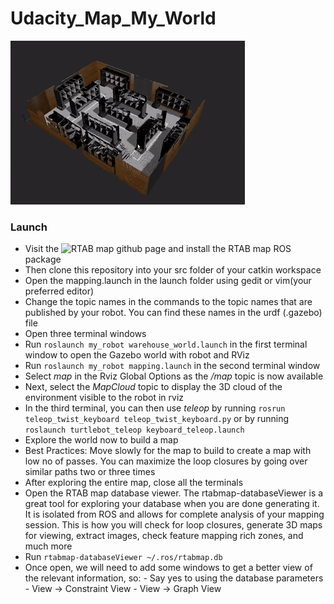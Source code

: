# Udacity_Map_My_World

![Output](https://github.com/arpit6232/Service_Robot/blob/master/ezgif.com-crop.gif)

### Launch

- Visit the ![RTAB map github page](https://github.com/introlab/rtabmap_ros) and install the RTAB map ROS package
- Then clone this repository into your src folder of your catkin workspace
- Open the mapping.launch in the launch folder using gedit or vim(your preferred editor)
- Change the topic names in the <arg> commands to the topic names that are published by your robot. You can find these names in the urdf (.gazebo) file
- Open three terminal windows
- Run `roslaunch my_robot warehouse_world.launch` in the first terminal window to open the Gazebo world with robot and RViz
- Run `roslaunch my_robot mapping.launch` in the second terminal window
- Select *map* in the Rviz Global Options as the */map* topic is now available
- Next, select the *MapCloud* topic to display the 3D cloud of the environment visible to the robot in rviz
- In the third terminal, you can then use *teleop* by running `rosrun teleop_twist_keyboard teleop_twist_keyboard.py` or by running `roslaunch turtlebot_teleop keyboard_teleop.launch`
- Explore the world now to build a map
- Best Practices: Move slowly for the map to build to create a map with low no of passes. You can maximize the loop closures by going over similar paths two or three times
 - After exploring the entire map, close all the terminals
 - Open the RTAB map database viewer. The rtabmap-databaseViewer is a great tool for exploring your database when you are done generating it. It is isolated from ROS and allows for complete analysis of your mapping session. This is how you will check for loop closures, generate 3D maps for viewing, extract images, check feature mapping rich zones, and much more
 - Run `rtabmap-databaseViewer ~/.ros/rtabmap.db` 
 - Once open, we will need to add some windows to get a better view of the relevant information, so:
        - Say yes to using the database parameters
        - View -> Constraint View
        - View -> Graph View 
